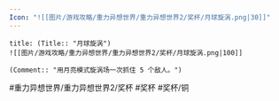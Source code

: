 ```yaml
---
Icon: "![[图片/游戏攻略/重力异想世界/重力异想世界2/奖杯/月球旋涡.png|30]]"
---
```

```ad-common-bronze-trophy
title: (Title:: "月球旋涡")
![[图片/游戏攻略/重力异想世界/重力异想世界2/奖杯/月球旋涡.png|100]]

(Comment:: "用月亮模式旋涡场一次抓住 5 个敌人。")
```

#重力异想世界/重力异想世界2/奖杯 #奖杯 #奖杯/铜

